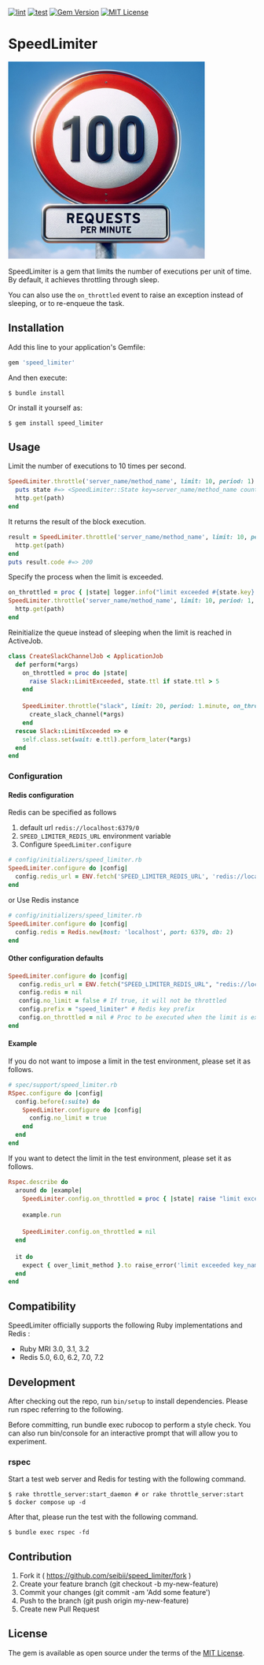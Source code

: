 [![lint](https://github.com/seibii/speed_limiter/actions/workflows/lint.yml/badge.svg?branch=main)](https://github.com/seibii/speed_limiter/actions/workflows/lint.yml) [![test](https://github.com/seibii/speed_limiter/actions/workflows/test.yml/badge.svg)](https://github.com/seibii/speed_limiter/actions/workflows/test.yml) [![Gem Version](https://badge.fury.io/rb/speed_limiter.svg)](https://badge.fury.io/rb/speed_limiter) [![MIT License](https://img.shields.io/badge/license-MIT-blue.svg?style=flat)](LICENSE)

# SpeedLimiter

<img src="README_image.jpg" width="400px" />

SpeedLimiter is a gem that limits the number of executions per unit of time.
By default, it achieves throttling through sleep.

You can also use the `on_throttled` event to raise an exception instead of sleeping, or to re-enqueue the task.


## Installation

Add this line to your application's Gemfile:

```ruby
gem 'speed_limiter'
```

And then execute:

    $ bundle install

Or install it yourself as:

    $ gem install speed_limiter

## Usage

Limit the number of executions to 10 times per second.

```ruby
SpeedLimiter.throttle('server_name/method_name', limit: 10, period: 1) do |state|
  puts state #=> <SpeedLimiter::State key=server_name/method_name count=1 ttl=0>
  http.get(path)
end
```

It returns the result of the block execution.

```ruby
result = SpeedLimiter.throttle('server_name/method_name', limit: 10, period: 1) do
  http.get(path)
end
puts result.code #=> 200
```

Specify the process when the limit is exceeded.

```ruby
on_throttled = proc { |state| logger.info("limit exceeded #{state.key} #{state.ttl}") }
SpeedLimiter.throttle('server_name/method_name', limit: 10, period: 1, on_throttled: on_throttled) do
  http.get(path)
end
```

Reinitialize the queue instead of sleeping when the limit is reached in ActiveJob.

```ruby
class CreateSlackChannelJob < ApplicationJob
  def perform(*args)
    on_throttled = proc do |state|
      raise Slack::LimitExceeded, state.ttl if state.ttl > 5
    end

    SpeedLimiter.throttle("slack", limit: 20, period: 1.minute, on_throttled: on_throttled) do
      create_slack_channel(*args)
    end
  rescue Slack::LimitExceeded => e
    self.class.set(wait: e.ttl).perform_later(*args)
  end
end
```

### Configuration

#### Redis configuration

Redis can be specified as follows

1. default url `redis://localhost:6379/0`
2. `SPEED_LIMITER_REDIS_URL` environment variable
3. Configure `SpeedLimiter.configure`

```ruby
# config/initializers/speed_limiter.rb
SpeedLimiter.configure do |config|
  config.redis_url = ENV.fetch('SPEED_LIMITER_REDIS_URL', 'redis://localhost:6379/2')
end
```

or Use Redis instance

```ruby
# config/initializers/speed_limiter.rb
SpeedLimiter.configure do |config|
  config.redis = Redis.new(host: 'localhost', port: 6379, db: 2)
end
```

#### Other configuration defaults

```ruby
SpeedLimiter.configure do |config|
   config.redis_url = ENV.fetch("SPEED_LIMITER_REDIS_URL", "redis://localhost:6379/0")
   config.redis = nil
   config.no_limit = false # If true, it will not be throttled
   config.prefix = "speed_limiter" # Redis key prefix
   config.on_throttled = nil # Proc to be executed when the limit is exceeded
end
```

#### Example

If you do not want to impose a limit in the test environment, please set it as follows.

```ruby
# spec/support/speed_limiter.rb
RSpec.configure do |config|
  config.before(:suite) do
    SpeedLimiter.configure do |config|
      config.no_limit = true
    end
  end
end
```

If you want to detect the limit in the test environment, please set it as follows.

```ruby
Rspec.describe do
  around do |example|
    SpeedLimiter.config.on_throttled = proc { |state| raise "limit exceeded #{state.key} #{state.ttl}" }

    example.run

    SpeedLimiter.config.on_throttled = nil
  end

  it do
    expect { over_limit_method }.to raise_error('limit exceeded key_name [\d.]+')
  end
end
```

## Compatibility

SpeedLimiter officially supports the following Ruby implementations and Redis :

- Ruby MRI 3.0, 3.1, 3.2
- Redis 5.0, 6.0, 6.2, 7.0, 7.2


## Development

After checking out the repo, run `bin/setup` to install dependencies.
Please run rspec referring to the following.

Before committing, run bundle exec rubocop to perform a style check.
You can also run bin/console for an interactive prompt that will allow you to experiment.

### rspec

Start a test web server and Redis for testing with the following command.

```console
$ rake throttle_server:start_daemon # or rake throttle_server:start
$ docker compose up -d
```

After that, please run the test with the following command.

```
$ bundle exec rspec -fd
```

## Contribution

1. Fork it ( https://github.com/seibii/speed_limiter/fork )
2. Create your feature branch (git checkout -b my-new-feature)
3. Commit your changes (git commit -am 'Add some feature')
4. Push to the branch (git push origin my-new-feature)
5. Create new Pull Request

## License

The gem is available as open source under the terms of the [MIT License](https://opensource.org/licenses/MIT).
